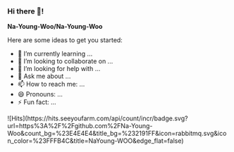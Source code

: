 ### Hi there 👋!

**Na-Young-Woo/Na-Young-Woo**

Here are some ideas to get you started:

<!-- - 🔭 I’m currently working on ... is a ✨ _special_ ✨ repository because its `README.md` (this file) appears on your GitHub profile. -->
- 🌱 I’m currently learning ...
- 👯 I’m looking to collaborate on ...
- 🤔 I’m looking for help with ...
- 💬 Ask me about ...
- 📫 How to reach me: ...
- 😄 Pronouns: ...
- ⚡ Fun fact: ...

<!-->


![Hits](https://hits.seeyoufarm.com/api/count/incr/badge.svg?url=https%3A%2F%2Fgithub.com%2FNa-Young-Woo&count_bg=%23E4E4E4&title_bg=%232191FF&icon=rabbitmq.svg&icon_color=%23FFFB4C&title=NaYoung-WOO&edge_flat=false)
